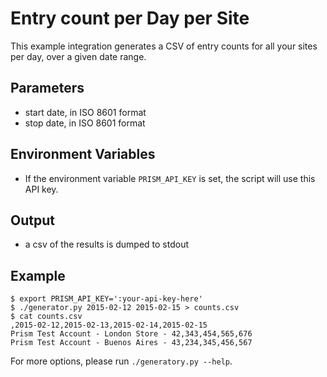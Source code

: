 # Entry count per Day per Site

This example integration generates a CSV of entry counts for all
your sites per day, over a given date range.

## Parameters

 * start date, in ISO 8601 format
 * stop date, in ISO 8601 format

## Environment Variables

 * If the environment variable `PRISM_API_KEY` is set, the script will use
   this API key.

## Output

 * a csv of the results is dumped to stdout

## Example

```shell
$ export PRISM_API_KEY=':your-api-key-here'
$ ./generator.py 2015-02-12 2015-02-15 > counts.csv
$ cat counts.csv
,2015-02-12,2015-02-13,2015-02-14,2015-02-15
Prism Test Account - London Store - 42,343,454,565,676
Prism Test Account - Buenos Aires - 43,234,345,456,567
```

For more options, please run `./generatory.py --help`.
